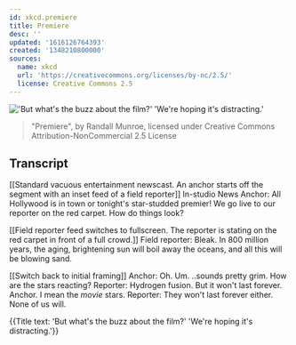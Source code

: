 ```yaml
---
id: xkcd.premiere
title: Premiere
desc: ''
updated: '1616126764393'
created: '1348210800000'
sources:
  name: xkcd
  url: 'https://creativecommons.org/licenses/by-nc/2.5/'
  license: Creative Commons 2.5
---
```

!['But what's the buzz about the film?' 'We're hoping it's distracting.'](https://imgs.xkcd.com/comics/premiere.png)
> "Premiere", by Randall Munroe, licensed under Creative Commons Attribution-NonCommercial 2.5 License

## Transcript
[[Standard vacuous entertainment newscast. An anchor starts off the segment with an inset feed of a field reporter]]
In-studio News Anchor: All Hollywood is in town or tonight's star-studded premier! We go live to our reporter on the red carpet. How do things look?

[[Field reporter feed switches to fullscreen. The reporter is stating on the red carpet in front of a full crowd.]]
Field reporter: Bleak. In 800 million years, the aging, brightening sun will boil away the oceans, and all this will be blowing sand.

[[Switch back to initial framing]]
Anchor: Oh. Um.  ..sounds pretty grim.  How are the stars reacting?
Reporter: Hydrogen fusion. But it won't last forever.
Anchor. I mean the *movie* stars.
Reporter: They won't last forever either. None of us will.

{{Title text: 'But what's the buzz about the film?' 'We're hoping it's distracting.'}}
